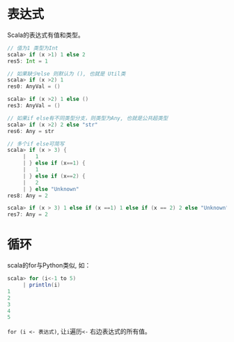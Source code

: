 # 表达式

Scala的表达式有值和类型。

```scala
// 值为1 类型为Int
scala> if (x >1) 1 else 2
res5: Int = 1

// 如果缺少else 则默认为 (), 也就是 Util类
scala> if (x >2) 1
res0: AnyVal = ()

scala> if (x >2) 1 else ()
res3: AnyVal = ()

// 如果if else有不同类型分支，则类型为Any, 也就是公共超类型
scala> if (x >2) 2 else "str"
res6: Any = str

// 多个if else可简写
scala> if (x > 3) {
     |   1
     | } else if (x==1) {
     |   1
     | } else if (x==2) {
     |   2
     | } else "Unknown"
res8: Any = 2

scala> if (x > 3) 1 else if (x ==1) 1 else if (x == 2) 2 else "Unknown"
res7: Any = 2
```

# 循环

scala的for与Python类似, 如：

```scala
scala> for (i<-1 to 5)
     | println(i)
1
2
3
4
5
```

`for (i <- 表达式)`, 让`i`遍历`<-` 右边表达式的所有值。


